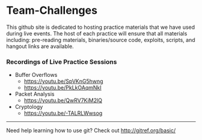 # Team-Challenges

This github site is dedicated to hosting practice materials that we have used during live events. The host of each practice will
ensure that all materials including: pre-reading materials, binaries/source code, exploits, scripts, and hangout links are
available.


### Recordings of Live Practice Sessions  
* Buffer Overflows  
  * https://youtu.be/SpVKnG5hwng  
  * https://youtu.be/PkLkOAqmNkI  
* Packet Analysis  
  * https://youtu.be/QwRV7KiM2lQ  
* Cryptology  
  * https://youtu.be/-TALRLWwsog  

----
Need help learning how to use git? Check out http://gitref.org/basic/
